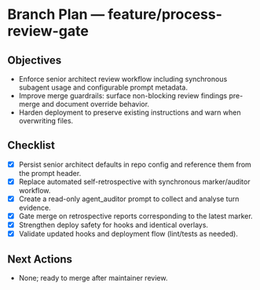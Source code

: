 # Branch Plan — feature/process-review-gate

## Objectives
- Enforce senior architect review workflow including synchronous subagent usage and configurable prompt metadata.
- Improve merge guardrails: surface non-blocking review findings pre-merge and document override behavior.
- Harden deployment to preserve existing instructions and warn when overwriting files.

## Checklist
- [x] Persist senior architect defaults in repo config and reference them from the prompt header.
- [x] Replace automated self-retrospective with synchronous marker/auditor workflow.
- [x] Create a read-only agent_auditor prompt to collect and analyse turn evidence.
- [x] Gate merge on retrospective reports corresponding to the latest marker.
- [x] Strengthen deploy safety for hooks and identical overlays.
- [x] Validate updated hooks and deployment flow (lint/tests as needed).

## Next Actions
- None; ready to merge after maintainer review.
